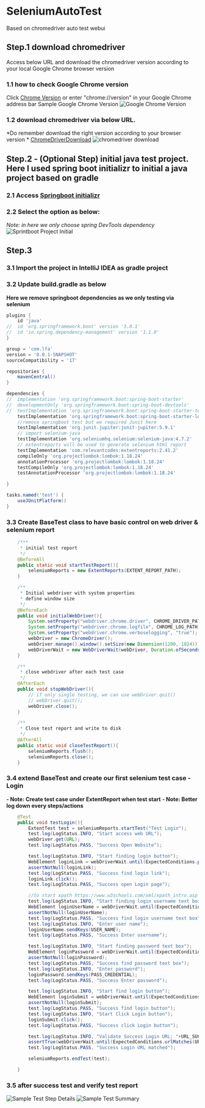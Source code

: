 # SeleniumAutoTest
Based on chromedriver auto test webui

## Step.1 download chromedriver
Access below URL and download the chromedriver version according to your local Google Chrome browser version
### 1.1 how to check Google Chrome version
Click [Chrome Version](chrome://version) or enter "chrome://version" in your Google Chrome address bar
Sample Google Chrome Version
![Google Chrome Version](./images/GoogleChromeVersion-Sample.png)
### 1.2 download chromedriver via below URL. 
*Do remember download the right version according to your browser version *
[ChromeDriverDownload](https://chromedriver.chromium.org/downloads)
![chromedriver download](./images/chromedriver_download.png)

## Step.2 - (Optional Step) initial java test project. Here I used spring boot initializr to initial a java project based on gradle
### 2.1 Access [Springboot initializr](https://start.spring.io/)
### 2.2 Select the option as below:
*Note: in here we only choose spring DevTools dependency* 
![Sprintboot Project Initial](./images/initial_project.png)

## Step.3
### 3.1 Import the project in IntelliJ IDEA as gradle project
### 3.2 Update build.gradle as below
**Here we remove springboot dependencies as we only testing via selenium**
```groovy
plugins {
	id 'java'
//	id 'org.springframework.boot' version '3.0.1'
//	id 'io.spring.dependency-management' version '1.1.0'
}

group = 'com.lfa'
version = '0.0.1-SNAPSHOT'
sourceCompatibility = '17'

repositories {
	mavenCentral()
}

dependencies {
//	implementation 'org.springframework.boot:spring-boot-starter'
//	developmentOnly 'org.springframework.boot:spring-boot-devtools'
//	testImplementation 'org.springframework.boot:spring-boot-starter-test'
	testImplementation 'org.springframework.boot:spring-boot-starter-log4j2:2.7.7'
    //remove springboot test but we required Junit here
	testImplementation 'org.junit.jupiter:junit-jupiter:5.9.1'
    // import selenium-java
	testImplementation 'org.seleniumhq.selenium:selenium-java:4.7.2'
    // extentreports will be used to generate selenium html report
	testImplementation 'com.relevantcodes:extentreports:2.41.2'
	compileOnly 'org.projectlombok:lombok:1.18.24'
	annotationProcessor 'org.projectlombok:lombok:1.18.24'
	testCompileOnly 'org.projectlombok:lombok:1.18.24'
	testAnnotationProcessor 'org.projectlombok:lombok:1.18.24'

}

tasks.named('test') {
	useJUnitPlatform()
}
```
### 3.3 Create BaseTest class to have basic control on web driver & selenium report 
```java
    /***
     * initial test report
     */
    @BeforeAll
    public static void startTestReport(){
        seleniumReports = new ExtentReports(EXTENT_REPORT_PATH);
    }

    /**
     * Initial webdriver with system properties
     * define window size
     */
    @BeforeEach
    public void initialWebDriver(){
        System.setProperty("webdriver.chrome.driver", CHROME_DRIVER_PATH);
        System.setProperty("webdriver.chrome.logfile", CHROME_LOG_PATH);
        System.setProperty("webdriver.chrome.verboselogging", "true");
        webDriver = new ChromeDriver();
        webDriver.manage().window().setSize(new Dimension(1200, 1024));
        webDriverWait = new WebDriverWait(webDriver, Duration.ofSeconds(3));
    }

    /**
     * close webdriver after each test case
     */
    @AfterEach
    public void stopWebDriver(){
        // if only single testing, we can use webDriver.quit()
        // webDriver.quit();
        webDriver.close();
    }

    /**
     * Close test report and write to disk
     */
    @AfterAll
    public static void closeTestReport(){
        seleniumReports.flush();
        seleniumReports.close();
    }
```
### 3.4 extend BaseTest and create our first selenium test case - Login
**- Note: Create test case under ExtentReport when test start**
**- Note: Better log down every steps/actions**
```java
    @Test
    public void testLogin(){
        ExtentTest test = seleniumReports.startTest("Test Login");
        test.log(LogStatus.INFO, "Start access web URL");
        webDriver.get(URL);
        test.log(LogStatus.PASS, "Success Open Website");

        test.log(LogStatus.INFO, "Start finding login button");
        WebElement loginLink = webDriverWait.until(ExpectedConditions.presenceOfElementLocated(By.id("tl-cms-nav-login")));
        assertNotNull(loginLink);
        test.log(LogStatus.PASS, "Success find login link");
        loginLink.click();
        test.log(LogStatus.PASS, "Success open Login page");

        //to start xpath https://www.w3schools.com/xml/xpath_intro.asp
        test.log(LogStatus.INFO, "Start finding login username text box");
        WebElement loginUserName = webDriverWait.until(ExpectedConditions.visibilityOfElementLocated(By.xpath("//input[@id=\"tl-shared-username\"]")));
        assertNotNull(loginUserName);
        test.log(LogStatus.PASS, "Success find login username text box");
        test.log(LogStatus.INFO, "Enter user name");
        loginUserName.sendKeys(USER_NAME);
        test.log(LogStatus.PASS, "Success Enter username");

        test.log(LogStatus.INFO, "Start finding password text box");
        WebElement loginPassword = webDriverWait.until(ExpectedConditions.visibilityOfElementLocated(By.name("password")));
        assertNotNull(loginPassword);
        test.log(LogStatus.PASS, "Success find password text box");
        test.log(LogStatus.INFO, "Enter password");
        loginPassword.sendKeys(PASS_CREDENTIAL);
        test.log(LogStatus.PASS, "Success Enter password");

        test.log(LogStatus.INFO, "Start find login button");
        WebElement loginSubmit = webDriverWait.until(ExpectedConditions.visibilityOfElementLocated(By.name("submit")));
        assertNotNull(loginSubmit);
        test.log(LogStatus.PASS, "Success find login button");
        test.log(LogStatus.INFO, "Start Click Login button");
        loginSubmit.click();
        test.log(LogStatus.PASS, "Success click Login button");

        test.log(LogStatus.INFO, "Validate Success Login URL: "+URL_SUCCESS_LOGIN);
        assertTrue(webDriverWait.until(ExpectedConditions.urlMatches(URL_SUCCESS_LOGIN)));
        test.log(LogStatus.PASS, "Success Login URL matched");

        seleniumReports.endTest(test);

    }
```

### 3.5 after success test and verify test report
![Sample Test Step Details](./images/test_details_sample.png)
![Sample Test Summary](./images/test_summary.png)
